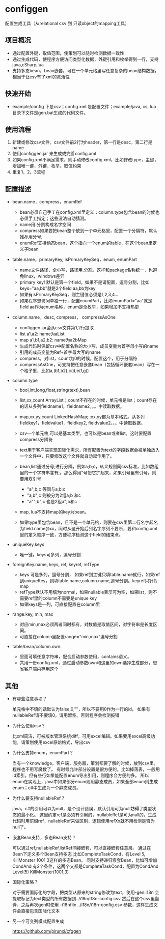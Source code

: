 # configgen

配置生成工具（从relational csv 到 只读object的mapping工具）

## 项目概况

* 通过配置外键，取值范围，使策划可以随时检测数据一致性
* 通过生成代码，使程序方便访问类型化数据，外键引用和枚举得到一行，支持java,cSharp,lua
* 支持多态bean，bean嵌套，可在一个单元格里写任意复杂的bean结构数据，相当于让csv有了xml的灵活性

## 快速开始
* example/config 下是csv；config.xml 是配置文件；example/java, cs, lua目录下文件是gen.bat生成的代码文件。

## 使用流程

1. 新建或修改csv文件，csv文件前2行为header，第一行是desc，第二行是name
2. 使用configgen.jar 来生成或完善config.xml
3. 如果config.xml不满足需求，则手动修改config.xml，比如修改type，主键，增加唯一键，外键，枚举，取值约束
4. 重复1，2，3流程

## 配置描述

* bean.name，compress，enumRef
    - bean必须自己手工在config.xml里定义；column.type包含bean的时候也必须手工指定；这些没法自动猜测。
    - name用.分割构成名字空间
    - compress如果要把bean整个放到一个单元格里，配置一个分隔符，默认推荐用分号;
    - enumRef支持动态bean，这个指向一个enum的table，在这个bean里定义子bean
* table.name，primaryKey, isPrimaryKeySeq，enum, enumPart
    - name文件路径，全小写，路径用.分割。这样和package名称统一，也避免linux，windows差异
    - primary key! 默认是第一个field，如果不是请配置，逗号分割，比如keys="aa,bb"就是2个field aa,bb为key
    - 如果有isPrimaryKeySeq，则主键值必须是1,2,3,4...
    - 如果程序想访问单独一行，配置enumPart，比如enumPart="aa"就是field aa作为enum名称，enum是全枚举，如果增加不支持热更
* column.name，desc, compress， compressAsOne
    - configgen.jar会从csv文件第1,2行提取
    - list a1,a2: name为aList
    - map a1,b1,a2,b2: name为a2bMap
    - 生成代码时保留csv中配置名称的大小写，成员变量为首字母小写的name
    - 引用的成员变量为Ref+首字母大写的name
    - compress，对list，count为0的时候，配置这个，用于分隔符
    - compressAsOne，可支持把任意嵌套bean（包括循环嵌套bean）写在一个格子里，比如a,(b1,b2),c(d,e(f,g))
* column.type
    - bool,int,long,float,string(text),bean
    - list,xx,count     ArrayList；count不存在的时候，单元格是list；count存在的话从多列fieldname1，fieldname2。。。中读取数据。
    - map,xx,yy,count   LinkedHashMap; ;xx,yy都为基本格式。从多列fieldkey1，fieldvalue1，fieldkey2, fieldvalue2。。。中读取数据。

    - csv一个单元格,可以是基本类型，也可以是bean或者list，这时要配置compress分隔符
    - text用于客户端实现国际化需求，所有配置为text的字段数据会被单独放入一个文件中，只要修改这个文件就自动起作用了。
    - bean,list通过分号;进行分隔，例如a;b;c，转义规则同csv标准，比如数组里的一个字符串含有;，那么得用"号把它扩起来，如果引号里有引号，则要用双引号
        - "a";b;c   等同与a;b;c
        - "a;b";c   则被分为2组a;b 和c
        - "a"";b";c 也是2组a";b和c
    - map, lua不支持map的key为bean。
    - 如果type里包含bean，且不是一个单元格，则要在csv里第二行名字起名为field.name@xx，同时从这开始后列名字序列不要断，要和config.xml里的定义顺序一致，方便程序检测这个field的结束点。

* uniqueKey.keys
    - 唯一键，keys可多列，逗号分割
* foreignKey.name, keys, ref, keyref, refType
    - keys 可是多列，逗号分割， 如果ref到主键只填table.name就行，如果ref到uniqueKey，则填table.name,column.name,逗号分割。keyref只针对map
    - refType默认不用填为normal，如果nullable表示可为空，如果list，则不需要ref里的column不需要是unique key
    - 如果keys是一列，可直接配置在column里
* range.key, min, max
    - 对应min,max必须两者同时都有，对数值是取值区间，对字符串是长度区间。
    - 可直接在column里配置range="min,max"逗号分割
    
* table/bean/column.own
    - 里面可填任意字符串，配合启动参数使用，contains语义。
    - 共用一份config.xml，通过启动参数own和这里的own选择生成部分，想省客户端内存用这个


## 其他

*   有哪些注意事项？

      单元格中不填的话默认为false,0,""，所以不要用0作为一行的id。
      如果有nullableRef请不要填0，请用留空。否则程序会检测报错

*   为什么使用csv？

      比xml简洁，可被版本管理系统diff，可用excel编辑。如果要用excel高级功能，请策划使用excel原始格式，导出csv

*   为什么支持enum，enumPart？

      当有一个knowledge，客户端，服务器，策划都要了解的时候，放到csv里。程序也不用写魔数了。
      有时候允许部分设置是很方便的，比如掉落表，一般用id索引，但有些行如果能配置enum导出引用，则程序会方便的多。
      所以enum在实现上，java中如果部分enum则用静态成员，如果全部enum则生成enum；c#中生成为一个静态成员。

*   为什么要支持nullableRef？

      java，c#的引用可以为null，是个设计错误，默认引用可为null妨碍了类型状态的最小化。
      这里约定ref是必须有引用的，nullableRef是可为null的，生成代码时用前缀ref，nullableRef来做区别，逻辑使用refXx就不用检测是否为null了。
      
*   嵌套Bean支持，多态Bean支持？

      可以通过ref,nullableRef,listRef间接嵌套，可以直接嵌套任意层。
      通过在Bean下定义多个Bean支持多态 比如CompleteTaskCond，有Level 5, KillMonster 1001 3这样的多态Bean。
      同时支持递归嵌套Bean，比如可增加CondAnd 有2个条件，这两个又都是CompleteTaskCond，配置为CondAnd Level(5) KillMonster(1001,3)

*   国际化策略？

      对于需要国际化的字段，把类型从原来的string修改为text，使用-gen i18n 会提取标记为text类型的所有数据到../i18n/i18n-config.csv
      然后在这个csv里翻译，之后再次gen时使用 -i18nfile ../i18n/i18n-config.csv 参数，这样生成文件会直接包含国际化文本

*   另一个可变列模式配置生成
      
      https://github.com/pirunxi/cfggen